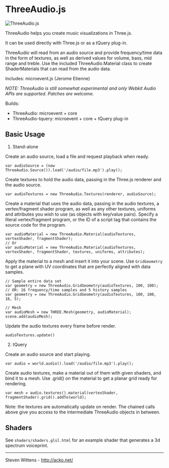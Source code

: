 ThreeAudio.js
==========

![ThreeAudio.js](https://raw.github.com/unconed/ThreeAudio.js/master/misc/ThreeAudio.png)


ThreeAudio helps you create music visualizations in Three.js.

It can be used directly with Three.js or as a tQuery plug-in.

ThreeAudio will read from an audio source and provide frequency/time data in the form of textures, as well as derived values for volume, bass, mid range and treble. Use the included ThreeAudio.Material class to create ShaderMaterials that can read from the audio data.

Includes: microevent.js (Jerome Etienne)

*NOTE: ThreeAudio is still somewhat experimental and only Webkit Audio APIs are supported. Patches are welcome.*

Builds:

 * ThreeAudio: microevent + core
 * ThreeAudio-tquery: microevent + core + tQuery plug-in

Basic Usage
-----

1) Stand-alone

Create an audio source, load a file and request playback when ready.

```
var audioSource = (new ThreeAudio.Source()).load('/audio/file.mp3').play();
```

Create textures to hold the audio data, passing in the Three.js renderer and the audio source.

```
var audioTextures = new ThreeAudio.Textures(renderer, audioSource);
```  

Create a material that uses the audio data, passing in the audio textures, a vertex/fragment shader program, as well as any other textures, uniforms and attributes you wish to use (as objects with key/value pairs). Specify a literal vertex/fragment program, or the ID of a script tag that contains the source code for the program.

```
var audioMaterial = new ThreeAudio.Material(audioTextures, vertexShader, fragmentShader);
// Or
var audioMaterial = new ThreeAudio.Material(audioTextures, vertexShader, fragmentShader, textures, uniforms, attributes);
```

Apply the material to a mesh and insert it into your scene. Use `GridGeometry` to get a plane with UV coordinates that are perfectly aligned with data samples.

```
// Sample entire data set
var geometry = new ThreeAudio.GridGeometry(audioTextures, 100, 100);
// OR: 16 frequency/time samples and 5 history samples
var geometry = new ThreeAudio.GridGeometry(audioTextures, 100, 100, 16, 5);

// Mesh
var audioMesh = new THREE.Mesh(geometry, audioMaterial);
scene.add(audioMesh);
```

Update the audio textures every frame before render.

```
audioTextures.update()
```

2) tQuery

Create an audio source and start playing.

```
var audio = world.audio().load('/audio/file.mp3').play();
```

Create audio textures, make a material out of them with given shaders, and bind it to a mesh. Use .grid() on the material to get a planar grid ready for rendering.

```
var mesh = audio.textures().material(vertexShader, fragmentShader).grid().addTo(world);
```

Note: the textures are automatically update on render. The chained calls above give you access to the intermediate ThreeAudio objects in between.

Shaders
-------

See `shaders/shaders.glsl.html` for an example shader that generates a 3d spectrum voiceprint.


* * *

Steven Wittens - http://acko.net/
